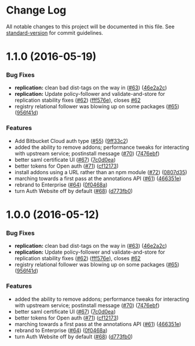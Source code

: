 # Change Log

All notable changes to this project will be documented in this file. See [standard-version](https://github.com/conventional-changelog/standard-version) for commit guidelines.

<a name="1.1.0"></a>
# 1.1.0 (2016-05-19)


### Bug Fixes

* **replication:** clean bad dist-tags on the way in ([#63](https://github.com/bcoe/npme-docker/issues/63)) ([46e2a2c](https://github.com/bcoe/npme-docker/commit/46e2a2c))
* **replication:** Update policy-follower and validate-and-store for replication stability fixes ([#62](https://github.com/bcoe/npme-docker/issues/62)) ([fff576e](https://github.com/bcoe/npme-docker/commit/fff576e)), closes [#62](https://github.com/bcoe/npme-docker/issues/62)
* registry relational follower was blowing up on some packages ([#65](https://github.com/bcoe/npme-docker/issues/65)) ([956f41d](https://github.com/bcoe/npme-docker/commit/956f41d))


### Features

* Add Bitbucket Cloud auth type ([#55](https://github.com/bcoe/npme-docker/issues/55)) ([9ff33c2](https://github.com/bcoe/npme-docker/commit/9ff33c2))
* added the ability to remove addons; performance tweaks for interacting with upstream service; postinstall message ([#70](https://github.com/bcoe/npme-docker/issues/70)) ([7476ebf](https://github.com/bcoe/npme-docker/commit/7476ebf))
* better saml certificate UI ([#67](https://github.com/bcoe/npme-docker/issues/67)) ([7c0d0ea](https://github.com/bcoe/npme-docker/commit/7c0d0ea))
* better tokens for Open auth ([#71](https://github.com/bcoe/npme-docker/issues/71)) ([cf12173](https://github.com/bcoe/npme-docker/commit/cf12173))
* install addons using a URL rather than an npm module ([#72](https://github.com/bcoe/npme-docker/issues/72)) ([0807d35](https://github.com/bcoe/npme-docker/commit/0807d35))
* marching towards a first pass at the annotations API ([#61](https://github.com/bcoe/npme-docker/issues/61)) ([466351e](https://github.com/bcoe/npme-docker/commit/466351e))
* rebrand to Enterprise ([#64](https://github.com/bcoe/npme-docker/issues/64)) ([0f0468a](https://github.com/bcoe/npme-docker/commit/0f0468a))
* turn Auth Website off by default ([#68](https://github.com/bcoe/npme-docker/issues/68)) ([d773fb0](https://github.com/bcoe/npme-docker/commit/d773fb0))



<a name="1.0.0"></a>
# 1.0.0 (2016-05-12)


### Bug Fixes

* **replication:** clean bad dist-tags on the way in ([#63](https://github.com/bcoe/npme-docker/issues/63)) ([46e2a2c](https://github.com/bcoe/npme-docker/commit/46e2a2c))
* **replication:** Update policy-follower and validate-and-store for replication stability fixes ([#62](https://github.com/bcoe/npme-docker/issues/62)) ([fff576e](https://github.com/bcoe/npme-docker/commit/fff576e)), closes [#62](https://github.com/bcoe/npme-docker/issues/62)
* registry relational follower was blowing up on some packages ([#65](https://github.com/bcoe/npme-docker/issues/65)) ([956f41d](https://github.com/bcoe/npme-docker/commit/956f41d))


### Features

* added the ability to remove addons; performance tweaks for interacting with upstream service; postinstall message ([#70](https://github.com/bcoe/npme-docker/issues/70)) ([7476ebf](https://github.com/bcoe/npme-docker/commit/7476ebf))
* better saml certificate UI ([#67](https://github.com/bcoe/npme-docker/issues/67)) ([7c0d0ea](https://github.com/bcoe/npme-docker/commit/7c0d0ea))
* better tokens for Open auth ([#71](https://github.com/bcoe/npme-docker/issues/71)) ([cf12173](https://github.com/bcoe/npme-docker/commit/cf12173))
* marching towards a first pass at the annotations API ([#61](https://github.com/bcoe/npme-docker/issues/61)) ([466351e](https://github.com/bcoe/npme-docker/commit/466351e))
* rebrand to Enterprise ([#64](https://github.com/bcoe/npme-docker/issues/64)) ([0f0468a](https://github.com/bcoe/npme-docker/commit/0f0468a))
* turn Auth Website off by default ([#68](https://github.com/bcoe/npme-docker/issues/68)) ([d773fb0](https://github.com/bcoe/npme-docker/commit/d773fb0))
